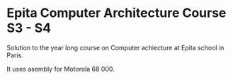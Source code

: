 # Epita Computer Architecture Course S3 - S4

Solution to the year long course on Computer achiecture at Epita school in Paris.

It uses asembly for Motorola 68 000.
